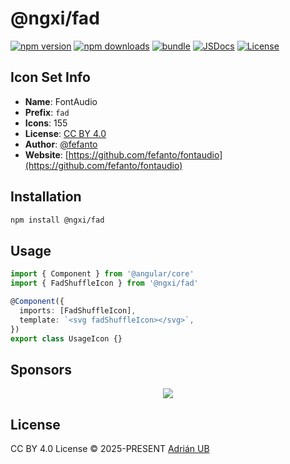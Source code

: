 # @ngxi/fad

[![npm version][npm-version-src]][npm-version-href]
[![npm downloads][npm-downloads-src]][npm-downloads-href]
[![bundle][bundle-src]][bundle-href]
[![JSDocs][jsdocs-src]][jsdocs-href]
[![License][license-src]][license-href]

## Icon Set Info

- **Name**: FontAudio
- **Prefix**: `fad`
- **Icons**: 155
- **License**: [CC BY 4.0](https://creativecommons.org/licenses/by/4.0/)
- **Author**: [@fefanto](https://github.com/fefanto/fontaudio)
- **Website**: [https://github.com/fefanto/fontaudio](https://github.com/fefanto/fontaudio)

## Installation

```sh
npm install @ngxi/fad
```

## Usage

```ts
import { Component } from '@angular/core'
import { FadShuffleIcon } from '@ngxi/fad'

@Component({
  imports: [FadShuffleIcon],
  template: `<svg fadShuffleIcon></svg>`,
})
export class UsageIcon {}
```

## Sponsors

<p align="center">
  <a href="https://cdn.jsdelivr.net/gh/adrian-ub/static/sponsors.svg">
    <img src='https://cdn.jsdelivr.net/gh/adrian-ub/static/sponsors.svg'/>
  </a>
</p>

## License

CC BY 4.0 License © 2025-PRESENT [Adrián UB](https://github.com/adrian-ub)

<!-- Badges -->

[npm-version-src]: https://img.shields.io/npm/v/@ngxi/fad?style=flat&colorA=080f12&colorB=1fa669
[npm-version-href]: https://npmjs.com/package/@ngxi/fad
[npm-downloads-src]: https://img.shields.io/npm/dm/@ngxi/fad?style=flat&colorA=080f12&colorB=1fa669
[npm-downloads-href]: https://npmjs.com/package/@ngxi/fad
[bundle-src]: https://img.shields.io/bundlephobia/minzip/@ngxi/fad?style=flat&colorA=080f12&colorB=1fa669&label=minzip
[bundle-href]: https://bundlephobia.com/result?p=@ngxi/fad
[license-src]: https://img.shields.io/npm/l/@ngxi/fad?style=flat&colorA=080f12&colorB=1fa669
[license-href]: https://github.com/adrian-ub/ngxi/blob/main/LICENSE
[jsdocs-src]: https://img.shields.io/badge/jsdocs-reference-080f12?style=flat&colorA=080f12&colorB=1fa669
[jsdocs-href]: https://www.jsdocs.io/package/@ngxi/fad
